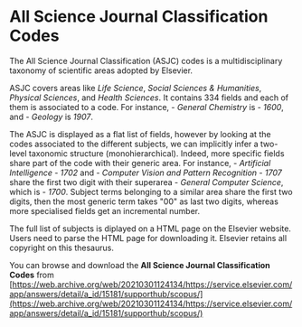 # All Science Journal Classification Codes

The All Science Journal Classification (ASJC) codes is a multidisciplinary taxonomy of scientific areas adopted by Elsevier.

ASJC covers areas like *Life Science*, *Social Sciences \& Humanities*, *Physical Sciences*, and *Health Sciences*. It contains 334 fields and each of them is associated to a code. For instance, - *General Chemistry* is - *1600*, and - *Geology* is *1907*.

The ASJC is displayed as a flat list of fields, however by looking at the codes associated to the different subjects, we can implicitly infer a two-level taxonomic structure (monohierarchical). Indeed, more specific fields share part of the code with their generic area. For instance, - *Artificial Intelligence* - *1702* and - *Computer Vision and Pattern Recognition* - *1707* share the first two digit with their superarea - *General Computer Science*, which is - *1700*. Subject terms belonging to a similar area share the first two digits, then the most generic term takes "00" as last two digits, whereas more specialised fields get an incremental number.  

The full list of subjects is diplayed on a HTML page on the Elsevier website. Users need to parse the HTML page for downloading it. 
Elsevier retains all copyright on this thesaurus.


You can browse and download the **All Science Journal Classification Codes** from [https://web.archive.org/web/20210301124134/https://service.elsevier.com/app/answers/detail/a_id/15181/supporthub/scopus/](https://web.archive.org/web/20210301124134/https://service.elsevier.com/app/answers/detail/a_id/15181/supporthub/scopus/)